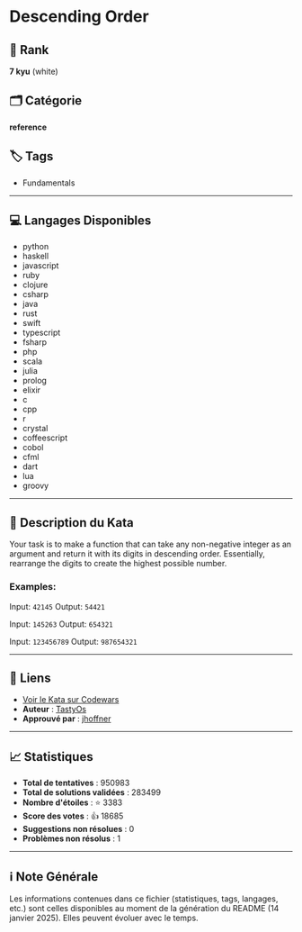 # Descending Order

## 🏅 Rank
**7 kyu** (white)

## 🗂️ Catégorie
**reference**

## 🏷️ Tags
- Fundamentals

---

## 💻 Langages Disponibles
- python
- haskell
- javascript
- ruby
- clojure
- csharp
- java
- rust
- swift
- typescript
- fsharp
- php
- scala
- julia
- prolog
- elixir
- c
- cpp
- r
- crystal
- coffeescript
- cobol
- cfml
- dart
- lua
- groovy

---

## 📜 Description du Kata

Your task is to make a function that can take any non-negative integer as an argument and return it with its digits in descending order. Essentially, rearrange the digits to create the highest possible number.


### Examples:

Input: `42145`
Output: `54421`

Input: `145263`
Output: `654321`

Input: `123456789`
Output: `987654321`



---

## 🔗 Liens
- [Voir le Kata sur Codewars](https://www.codewars.com/kata/5467e4d82edf8bbf40000155)
- **Auteur** : [TastyOs](https://www.codewars.com/users/TastyOs)
- **Approuvé par** : [jhoffner](https://www.codewars.com/users/jhoffner)

---

## 📈 Statistiques
- **Total de tentatives** : 950983
- **Total de solutions validées** : 283499
- **Nombre d'étoiles** : ⭐ 3383
- **Score des votes** : 👍 18685
- **Suggestions non résolues** : 0
- **Problèmes non résolus** : 1

---

## ℹ️ Note Générale
Les informations contenues dans ce fichier (statistiques, tags, langages, etc.) sont celles disponibles au moment de la génération du README (14 janvier 2025). Elles peuvent évoluer avec le temps.
